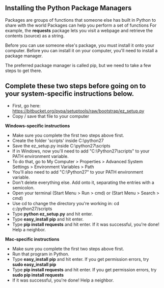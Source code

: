 ## Installing the Python Package Managers

Packages are groups of functions that someone else has built in Python to share with the world
Packages can help you perform a set of functions
For example, the **requests** package lets you visit a webpage and retrieve the contents (source) as a string.

Before you can use someone else's package, you must install it onto your computer.
Before you can install it on your computer, you'll need to install a package manager.

The preferred package manager is called pip, but we need to take a few steps to get there.

## Complete these two steps before going on to your system-specific instructions below.
* First, go here: https://bitbucket.org/pypa/setuptools/raw/bootstrap/ez_setup.py
* Copy / save that file to your computer

**Windows-specific instructions**
* Make sure you complete the first two steps above first.
* Create the folder 'scripts' inside C:\python27
* Save the ez_setup.py inside C:\python27\scripts
* If in Windows, now you'll need to add "C:\Python27\scripts" to your PATH environment variable.
* To do that, go to My Computer > Properties > Advanced System Settings > Environment Variables > Path
* You'll also need to add "C:\Python27" to your PATH environment variable.
* Don't delete everything else.  Add onto it, separating the entries with a semicolon.
* Open your terminal (Start Menu > Run > cmd) or (Start Menu > Search > cmd)
* Use cd to change the directory you're working in: cd c:/python27/scripts
* Type **python ez_setup.py** and hit enter.
* Type **easy_install pip** and hit enter.
* Type **pip install requests** and hit enter.  If it was successful, you're done! Help a neighbor.

**Mac-specific instructions**
* Make sure you complete the first two steps above first.
* Run that program in Python.
* Type **easy_install pip** and hit enter.  If you get permission errors, try **sudo easy_install pip**
* Type **pip install requests** and hit enter.  If you get permission errors, try **sudo pip install requests**
* If it was successful, you're done! Help a neighbor.
